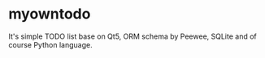 # myowntodo
It's simple TODO list base on Qt5, ORM schema by Peewee, SQLite and of course Python language.